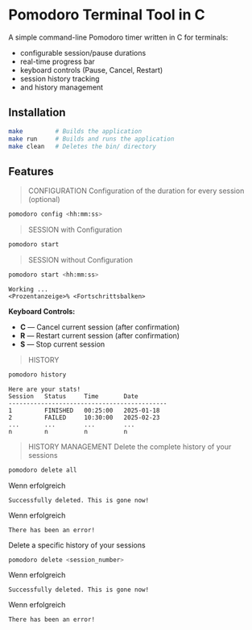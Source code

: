 # Pomodoro Terminal Tool in C

A simple command-line Pomodoro timer written in C for terminals:
- configurable session/pause durations
- real-time progress bar
- keyboard controls (Pause, Cancel, Restart)
- session history tracking
- and history management



## Installation

```bash
make         # Builds the application
make run     # Builds and runs the application
make clean   # Deletes the bin/ directory
```

## Features

> CONFIGURATION
Configuration of the duration for every session (optional)
```bash
pomodoro config <hh:mm:ss>
```

> SESSION with Configuration
```bash
pomodoro start
```

> SESSION without Configuration 
```bash
pomodoro start <hh:mm:ss>
```
```text
Working ...
<Prozentanzeige>% <Fortschrittsbalken>
```
  
**Keyboard Controls:**

- **C** — Cancel current session (after confirmation)
- **R** — Restart current session (after confirmation)
- **S** — Stop current session


> HISTORY
```bash
pomodoro history
```
```text
Here are your stats!
Session   Status     Time       Date
--------------------------------------------
1         FINISHED   00:25:00   2025-01-18
2         FAILED     10:30:00   2025-02-23
...       ...        ...        ...
n         n          n          n
```

> HISTORY MANAGEMENT
Delete the complete history of your sessions
```bash
pomodoro delete all
```
Wenn erfolgreich
```text
Successfully deleted. This is gone now!
```
Wenn erfolgreich
```text
There has been an error!
```

Delete a specific history of your sessions
```bash
pomodoro delete <session_number>
```
Wenn erfolgreich
```text
Successfully deleted. This is gone now!
```
Wenn erfolgreich
```text
There has been an error!
```
